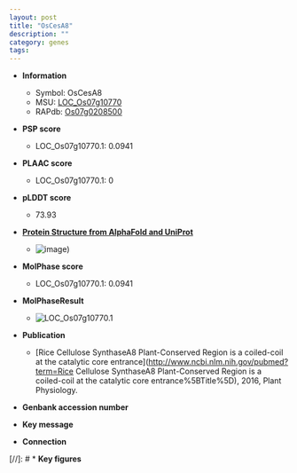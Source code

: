 ```yaml
---
layout: post
title: "OsCesA8"
description: ""
category: genes
tags: 
---
```


* **Information**  
    + Symbol: OsCesA8  
    + MSU: [LOC_Os07g10770](http://rice.plantbiology.msu.edu/cgi-bin/ORF_infopage.cgi?orf=LOC_Os07g10770)  
    + RAPdb: [Os07g0208500](http://rapdb.dna.affrc.go.jp/viewer/gbrowse_details/irgsp1?name=Os07g0208500)  

* **PSP score**  
    + LOC_Os07g10770.1: 0.0941 

* **PLAAC score**  
    + LOC_Os07g10770.1: 0 

* **pLDDT score**
    + 73.93

* **[Protein Structure from AlphaFold and UniProt](https://www.uniprot.org/uniprotkb/Q84ZN6/entry#structure)**
    + ![image](https://ricepsp.github.io/images/Q8/AF-Q84ZN6-F1.png))

* **MolPhase score**
    + LOC_Os07g10770.1: 0.0941

* **MolPhaseResult**
    + ![LOC_Os07g10770.1](https://ricepsp.github.io/pictures/LOC_Os07g/LOC_Os07g10770.1.png)

* **Publication**  
    + [Rice Cellulose SynthaseA8 Plant-Conserved Region is a coiled-coil at the catalytic core entrance](http://www.ncbi.nlm.nih.gov/pubmed?term=Rice Cellulose SynthaseA8 Plant-Conserved Region is a coiled-coil at the catalytic core entrance%5BTitle%5D), 2016, Plant Physiology.

* **Genbank accession number**  

* **Key message**  

* **Connection**  

[//]: # * **Key figures**  


